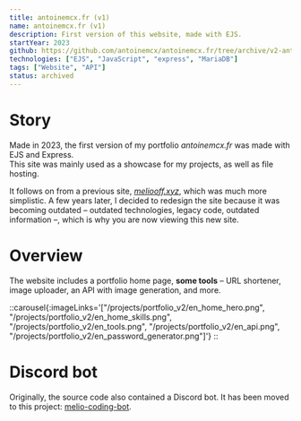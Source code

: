 ```yaml
---
title: antoinemcx.fr (v1)
name: antoinemcx.fr (v1)
description: First version of this website, made with EJS.
startYear: 2023
github: https://github.com/antoinemcx/antoinemcx.fr/tree/archive/v2-antoinemcx.fr-ejs
technologies: ["EJS", "JavaScript", "express", "MariaDB"]
tags: ["Website", "API"]
status: archived
---
```


# Story

Made in 2023, the first version of my portfolio *antoinemcx.fr* was made with EJS and Express.  
This site was mainly used as a showcase for my projects, as well as file hosting.

It follows on from a previous site, [*meliooff.xyz*](https://github.com/antoinemcx/antoinemcx.fr/tree/archive/v1-meliooff.xyz-ejs), which was much more simplistic.
A few years later, I decided to redesign the site because it was becoming outdated – outdated technologies, legacy code, outdated information –, which is why you are now viewing this new site.

# Overview

The website includes a portfolio home page, **some tools** – URL shortener, image uploader, an API with image generation, and more.

::carousel{:imageLinks='["/projects/portfolio_v2/en_home_hero.png", "/projects/portfolio_v2/en_home_skills.png", "/projects/portfolio_v2/en_tools.png", "/projects/portfolio_v2/en_api.png", "/projects/portfolio_v2/en_password_generator.png"]'}
::

# Discord bot

Originally, the source code also contained a Discord bot. It has been moved to this project: [melio-coding-bot](/projects/melio_coding_bot).
